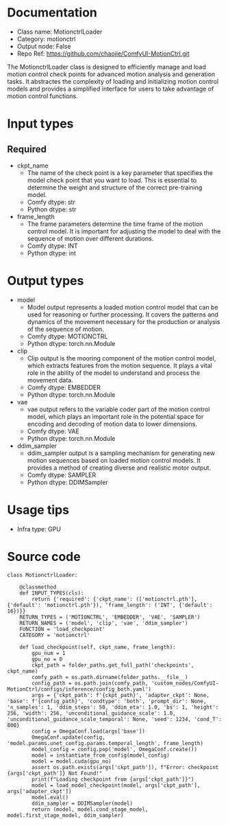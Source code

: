 # Documentation
- Class name: MotionctrlLoader
- Category: motionctrl
- Output node: False
- Repo Ref: https://github.com/chaojie/ComfyUI-MotionCtrl.git

The MotionctrlLoader class is designed to efficiently manage and load motion control check points for advanced motion analysis and generation tasks. It abstractes the complexity of loading and initializing motion control models and provides a simplified interface for users to take advantage of motion control functions.

# Input types
## Required
- ckpt_name
    - The name of the check point is a key parameter that specifies the model check point that you want to load. This is essential to determine the weight and structure of the correct pre-training model.
    - Comfy dtype: str
    - Python dtype: str
- frame_length
    - The frame parameters determine the time frame of the motion control model. It is important for adjusting the model to deal with the sequence of motion over different durations.
    - Comfy dtype: INT
    - Python dtype: int

# Output types
- model
    - Model output represents a loaded motion control model that can be used for reasoning or further processing. It covers the patterns and dynamics of the movement necessary for the production or analysis of the sequence of motion.
    - Comfy dtype: MOTIONCTRL
    - Python dtype: torch.nn.Module
- clip
    - Clip output is the mooring component of the motion control model, which extracts features from the motion sequence. It plays a vital role in the ability of the model to understand and process the movement data.
    - Comfy dtype: EMBEDDER
    - Python dtype: torch.nn.Module
- vae
    - vae output refers to the variable coder part of the motion control model, which plays an important role in the potential space for encoding and decoding of motion data to lower dimensions.
    - Comfy dtype: VAE
    - Python dtype: torch.nn.Module
- ddim_sampler
    - ddim_sampler output is a sampling mechanism for generating new motion sequences based on loaded motion control models. It provides a method of creating diverse and realistic motor output.
    - Comfy dtype: SAMPLER
    - Python dtype: DDIMSampler

# Usage tips
- Infra type: GPU

# Source code
```
class MotionctrlLoader:

    @classmethod
    def INPUT_TYPES(cls):
        return {'required': {'ckpt_name': (['motionctrl.pth'], {'default': 'motionctrl.pth'}), 'frame_length': ('INT', {'default': 16})}}
    RETURN_TYPES = ('MOTIONCTRL', 'EMBEDDER', 'VAE', 'SAMPLER')
    RETURN_NAMES = ('model', 'clip', 'vae', 'ddim_sampler')
    FUNCTION = 'load_checkpoint'
    CATEGORY = 'motionctrl'

    def load_checkpoint(self, ckpt_name, frame_length):
        gpu_num = 1
        gpu_no = 0
        ckpt_path = folder_paths.get_full_path('checkpoints', ckpt_name)
        comfy_path = os.path.dirname(folder_paths.__file__)
        config_path = os.path.join(comfy_path, 'custom_nodes/ComfyUI-MotionCtrl/configs/inference/config_both.yaml')
        args = {'ckpt_path': f'{ckpt_path}', 'adapter_ckpt': None, 'base': f'{config_path}', 'condtype': 'both', 'prompt_dir': None, 'n_samples': 1, 'ddim_steps': 50, 'ddim_eta': 1.0, 'bs': 1, 'height': 256, 'width': 256, 'unconditional_guidance_scale': 1.0, 'unconditional_guidance_scale_temporal': None, 'seed': 1234, 'cond_T': 800}
        config = OmegaConf.load(args['base'])
        OmegaConf.update(config, 'model.params.unet_config.params.temporal_length', frame_length)
        model_config = config.pop('model', OmegaConf.create())
        model = instantiate_from_config(model_config)
        model = model.cuda(gpu_no)
        assert os.path.exists(args['ckpt_path']), f"Error: checkpoint {args['ckpt_path']} Not Found!"
        print(f"Loading checkpoint from {args['ckpt_path']}")
        model = load_model_checkpoint(model, args['ckpt_path'], args['adapter_ckpt'])
        model.eval()
        ddim_sampler = DDIMSampler(model)
        return (model, model.cond_stage_model, model.first_stage_model, ddim_sampler)
```